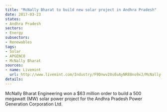 ```yaml
---
title: "McNally Bharat to build new solar project in Andhra Pradesh"
date: 2017-03-23
states:
- Andhra Pradesh
sectors:
- Energy
subsectors:
- Renewables
tags:
- Solar
- APGENCO
- McNally Bharat
sources:
- name: Livemint
  url: http://www.livemint.com/Industry/F9Dnwv28s8uAyNR88no9xJ/McNally-Bharat-secures-Rs415-crore-solar-project-order-in-An.html
details:
---
```


McNally Bharat Engineering won a $63 million order to build a 500 megawatt (MW) solar power project for the Andhra Pradesh Power Generation Corporation Ltd.
